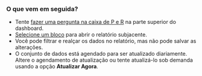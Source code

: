 ### <a name="what-now"></a>O que vem em seguida?
* Tente [fazer uma pergunta na caixa de P e R](../power-bi-q-and-a.md) na parte superior do dashboard.
* [Selecione um bloco](../service-dashboard-tiles.md) para abrir o relatório subjacente.
* Você pode filtrar e realçar os dados no relatório, mas não pode salvar as alterações.
* O conjunto de dados está agendado para ser atualizado diariamente. Altere o agendamento de atualização ou tente atualizá-lo sob demanda usando a opção **Atualizar Agora**.

